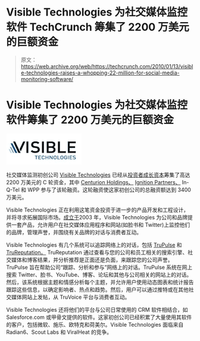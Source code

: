 # Visible Technologies 为社交媒体监控软件 TechCrunch 筹集了 2200 万美元的巨额资金

> 原文：<https://web.archive.org/web/https://techcrunch.com/2010/01/13/visible-technologies-raises-a-whopping-22-million-for-social-media-monitoring-software/>

# Visible Technologies 为社交媒体监控软件筹集了 2200 万美元的巨额资金

![](img/3f93f4d2df828b55024d4b6f698c1417.png)

社交媒体监测初创公司 [Visible Technologies](https://web.archive.org/web/20221209123259/http://www.visibletechnologies.com/) 已经从[投资者成长资本](https://web.archive.org/web/20221209123259/http://www.crunchbase.com/financial-organization/investor-growth-capital)筹集了高达 2200 万美元的 C 轮资金，其中 [Centurion Holdings、](https://web.archive.org/web/20221209123259/http://www.crunchbase.com/financial-organization/centurion-holdings) [Ignition Partners、](https://web.archive.org/web/20221209123259/http://www.crunchbase.com/financial-organization/ignition-partners) In-Q-Tel 和 WPP 参与了该轮融资。这轮融资使这家初创公司的总融资额达到 3400 万美元。

Visible Technologies 正在利用这笔资金投资于进一步的产品开发和工程设计，并将寻求拓展国际市场。[成立于](https://web.archive.org/web/20221209123259/http://www.beta.techcrunch.com/2007/09/23/visible-technologies-takes-a-12-million-series-b/)2003 年，Visible Technologies 为公司和品牌提供一套产品，允许用户在社交媒体应用程序和网站(如脸书和 Twitter)上监控他们的品牌，管理声誉，并围绕有关品牌的对话与消费者互动。

Visible Technologies 有几个系统可以追踪网络上的对话，包括 [TruPulse](https://web.archive.org/web/20221209123259/http://www.visibletechnologies.com/trupulse.html) 和 [TruReputation。](https://web.archive.org/web/20221209123259/http://www.visibletechnologies.com/trureputation.html) TruReputation 通过查看与您的公司和员工相关的搜索引擎、社交媒体和博客结果，并分析推荐是正面还是负面，来跟踪您的公司声誉。TruPulse 旨在帮助公司“跟踪、分析和参与”网络上的对话。TruPulse 系统在网上搜索 Twitter、脸书、YouTube、博客、论坛和其他与公司相关的网站上的对话。然后，该系统根据主题和情感分析每个主题，并允许用户使用动态图表和统计报告跟踪这些信息，以确定影响者、热点和趋势。然后，用户可以通过推特或在其他社交媒体网站上发帖，从 TruVoice 平台与消费者互动。

Visible Technologies 还将他们的平台与公司日常使用的 CRM 软件相结合，如 Salesforce.com 或甲骨文提供的软件。这家初创公司已经积累了大量使用其软件的客户，包括微软、施乐、欧特克和荷美尔。Visible Technologies 面临来自 Radian6、Scout Labs 和 ViralHeat 的竞争。